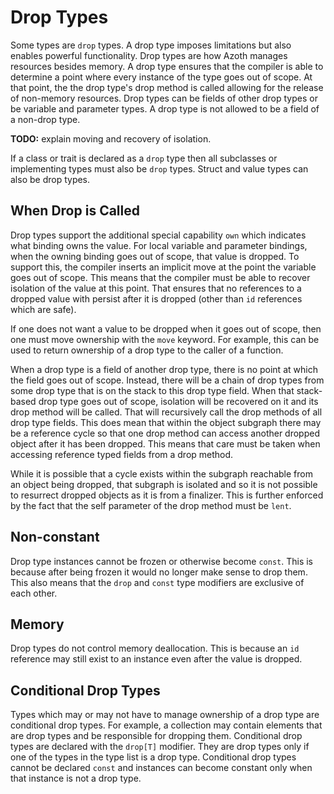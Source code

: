 # Drop Types

Some types are `drop` types. A drop type imposes limitations but also enables powerful
functionality. Drop types are how Azoth manages resources besides memory. A drop type ensures that
the compiler is able to determine a point where every instance of the type goes out of scope. At
that point, the the drop type's drop method is called allowing for the release of non-memory
resources. Drop types can be fields of other drop types or be variable and parameter types. A drop
type is not allowed to be a field of a non-drop type.

**TODO:** explain moving and recovery of isolation.

If a class or trait is declared as a `drop` type then all subclasses or implementing types must also
be `drop` types. Struct and value types can also be drop types.

## When Drop is Called

Drop types support the additional special capability `own` which indicates what binding owns the
value. For local variable and parameter bindings, when the owning binding goes out of scope, that
value is dropped. To support this, the compiler inserts an implicit move at the point the variable
goes out of scope. This means that the compiler must be able to recover isolation of the value at
this point. That ensures that no references to a dropped value with persist after it is dropped
(other than `id` references which are safe).

If one does not want a value to be dropped when it goes out of scope, then one must move ownership
with the `move` keyword. For example, this can be used to return ownership of a drop type to the
caller of a function.

When a drop type is a field of another drop type, there is no point at which the field goes out of
scope. Instead, there will be a chain of drop types from some drop type that is on the stack to this
drop type field. When that stack-based drop type goes out of scope, isolation will be recovered on
it and its drop method will be called. That will recursively call the drop methods of all drop type
fields. This does mean that within the object subgraph there may be a reference cycle so that one
drop method can access another dropped object after it has been dropped. This means that care must
be taken when accessing reference typed fields from a drop method.

While it is possible that a cycle exists within the subgraph reachable from an object being dropped,
that subgraph is isolated and so it is not possible to resurrect dropped objects as it is from a
finalizer. This is further enforced by the fact that the self parameter of the drop method must be
`lent`.

## Non-constant

Drop type instances cannot be frozen or otherwise become `const`. This is because after being frozen
it would no longer make sense to drop them. This also means that the `drop` and `const` type
modifiers are exclusive of each other.

## Memory

Drop types do not control memory deallocation. This is because an `id` reference may still exist to
an instance even after the value is dropped.

## Conditional Drop Types

Types which may or may not have to manage ownership of a drop type are conditional drop types. For
example, a collection may contain elements that are drop types and be responsible for dropping them.
Conditional drop types are declared with the `drop[T]` modifier. They are drop types only if one of
the types in the type list is a drop type. Conditional drop types cannot be declared `const` and
instances can become constant only when that instance is not a drop type.

